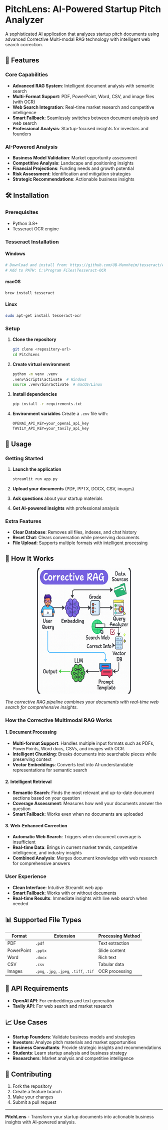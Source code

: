 # PitchLens: AI-Powered Startup Pitch Analyzer

A sophisticated AI application that analyzes startup pitch documents using advanced Corrective Multi-modal RAG technology with intelligent web search correction.

## 🚀 Features

### Core Capabilities
- **Advanced RAG System**: Intelligent document analysis with semantic search
- **Multi-Format Support**: PDF, PowerPoint, Word, CSV, and image files (with OCR)
- **Web Search Integration**: Real-time market research and competitive intelligence
- **Smart Fallback**: Seamlessly switches between document analysis and web search
- **Professional Analysis**: Startup-focused insights for investors and founders

### AI-Powered Analysis
- **Business Model Validation**: Market opportunity assessment
- **Competitive Analysis**: Landscape and positioning insights
- **Financial Projections**: Funding needs and growth potential
- **Risk Assessment**: Identification and mitigation strategies
- **Strategic Recommendations**: Actionable business insights

## 🛠️ Installation

### Prerequisites
- Python 3.8+
- Tesseract OCR engine

### Tesseract Installation

#### Windows
```bash
# Download and install from: https://github.com/UB-Mannheim/tesseract/wiki
# Add to PATH: C:\Program Files\Tesseract-OCR
```

#### macOS
```bash
brew install tesseract
```

#### Linux
```bash
sudo apt-get install tesseract-ocr
```

### Setup
1. **Clone the repository**
   ```bash
   git clone <repository-url>
   cd PitchLens
   ```

2. **Create virtual environment**
   ```bash
   python -m venv .venv
   .venv\Scripts\activate  # Windows
   source .venv/bin/activate  # macOS/Linux
   ```

3. **Install dependencies**
   ```bash
   pip install -r requirements.txt
   ```

4. **Environment variables**
   Create a `.env` file with:
   ```env
   OPENAI_API_KEY=your_openai_api_key
   TAVILY_API_KEY=your_tavily_api_key
   ```

## 🎯 Usage

### Getting Started
1. **Launch the application**
   ```bash
   streamlit run app.py
   ```

2. **Upload your documents** (PDF, PPTX, DOCX, CSV, images)
3. **Ask questions** about your startup materials
4. **Get AI-powered insights** with professional analysis


### Extra Features
- **Clear Database**: Removes all files, indexes, and chat history
- **Reset Chat**: Clears conversation while preserving documents
- **File Upload**: Supports multiple formats with intelligent processing

## 🔧 How It Works

<p align="center">
  <img src="diagram.png" alt="Corrective RAG Pipeline" width="300" height="400">
</p>

*The corrective RAG pipeline combines your documents with real-time web search for comprehensive insights.*

### How the Corrective Multimodal RAG Works

#### 1. Document Processing
- **Multi-format Support**: Handles multiple input formats such as PDFs, PowerPoints, Word docs, CSVs, and images with OCR. 
- **Intelligent Chunking**: Breaks documents into searchable pieces while preserving context
- **Vector Embeddings**: Converts text into AI-understandable representations for semantic search

#### 2. Intelligent Retrieval
- **Semantic Search**: Finds the most relevant and up-to-date document sections based on your question
- **Coverage Assessment**: Measures how well your documents answer the question
- **Smart Fallback**: Works even when no documents are uploaded

#### 3. Web-Enhanced Correction
- **Automatic Web Search**: Triggers when document coverage is insufficient
- **Real-time Data**: Brings in current market trends, competitive intelligence, and industry insights
- **Combined Analysis**: Merges document knowledge with web research for comprehensive answers 

### User Experience
- **Clean Interface**: Intuitive Streamlit web app
- **Smart Fallback**: Works with or without documents
- **Real-time Results**: Immediate insights with live web search when needed

## 📊 Supported File Types

| Format | Extension | Processing Method |
|--------|-----------|-------------------|
| PDF | `.pdf` | Text extraction |
| PowerPoint | `.pptx` | Slide content |
| Word | `.docx` | Rich text |
| CSV | `.csv` | Tabular data |
| Images | `.png`, `.jpg`, `.jpeg`, `.tiff`, `.tif` | OCR processing |

## 🔑 API Requirements

- **OpenAI API**: For embeddings and text generation
- **Tavily API**: For web search and market research

## 📈 Use Cases

- **Startup Founders**: Validate business models and strategies
- **Investors**: Analyze pitch materials and market opportunities
- **Business Consultants**: Provide strategic insights and recommendations
- **Students**: Learn startup analysis and business strategy
- **Researchers**: Market analysis and competitive intelligence

## 🤝 Contributing

1. Fork the repository
2. Create a feature branch
3. Make your changes
4. Submit a pull request

---

**PitchLens** - Transform your startup documents into actionable business insights with AI-powered analysis.
